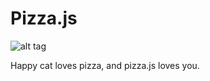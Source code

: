 Pizza.js
===================

![alt tag](http://i.imgur.com/8MKrJe3.gif)

Happy cat loves pizza, and pizza.js loves you.
